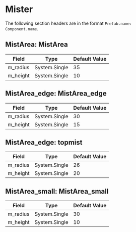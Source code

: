# Mister

The following section headers are in the format `Prefab.name: Component.name`.

## MistArea: MistArea

|Field|Type|Default Value|
|-----|----|-------------|
|m_radius|System.Single|35|
|m_height|System.Single|10|

## MistArea_edge: MistArea_edge

|Field|Type|Default Value|
|-----|----|-------------|
|m_radius|System.Single|30|
|m_height|System.Single|15|

## MistArea_edge: topmist

|Field|Type|Default Value|
|-----|----|-------------|
|m_radius|System.Single|26|
|m_height|System.Single|20|

## MistArea_small: MistArea_small

|Field|Type|Default Value|
|-----|----|-------------|
|m_radius|System.Single|30|
|m_height|System.Single|10|

